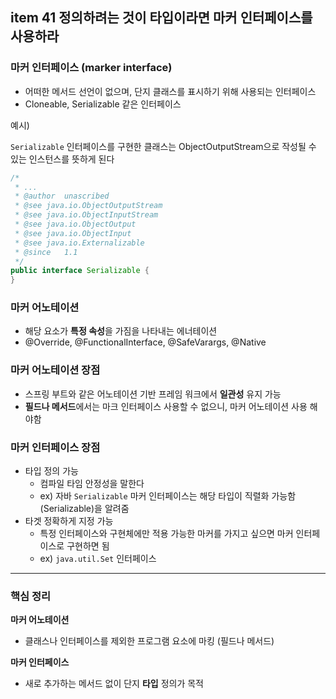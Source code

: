 ## item 41 ****정의하려는 것이 타입이라면 마커 인터페이스를 사용하라****

### 마커 인터페이스 (marker interface)

- 어떠한 메서드 선언이 없으며, 단지 클래스를 표시하기 위해 사용되는 인터페이스
- Cloneable, Serializable 같은 인터페이스

예시)

`Serializable` 인터페이스를 구현한 클래스는 ObjectOutputStream으로 작성될 수 있는 인스턴스를 뜻하게 된다

```java
/*
 * ...
 * @author  unascribed
 * @see java.io.ObjectOutputStream
 * @see java.io.ObjectInputStream
 * @see java.io.ObjectOutput
 * @see java.io.ObjectInput
 * @see java.io.Externalizable
 * @since   1.1
 */
public interface Serializable {
}
```

### 마커 어노테이션

- 해당 요소가 **특정 속성**을 가짐을 나타내는 에너테이션
- @Override, @FunctionalInterface, @SafeVarargs, @Native

### 마커 어노테이션 장점

- 스프링 부트와 같은 어노테이션 기반 프레임 워크에서 **일관성** 유지 가능
- **필드나 메서드**에서는 마크 인터페이스 사용할 수 없으니, 마커 어노테이션 사용 해야함

### 마커 인터페이스 장점

- 타입 정의 가능
    - 컴파일 타임 안정성을 말한다
    - ex) 자바 `Serializable` 마커 인터페이스는 해당 타입이 직렬화 가능함(Serializable)을 알려줌
- 타겟 정확하게 지정 가능
    - 특정 인터페이스와 구현체에만 적용 가능한 마커를 가지고 싶으면 마커 인터페이스로 구현하면 됨
    - ex) `java.util.Set` 인터페이스

---

### 핵심 정리

**마커 어노테이션**

- 클래스나 인터페이스를 제외한 프로그램 요소에 마킹 (필드나 메서드)

**마커 인터페이스**

- 새로 추가하는 메서드 없이 단지 **타입** 정의가 목적
